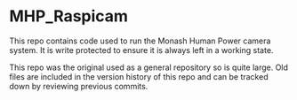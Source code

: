 # MHP_Raspicam

This repo contains code used to run the Monash Human Power camera system. It is write protected to ensure it is always left in a working state.

This repo was the original used as a general repository so is quite large. Old files are included in the version history of this repo and can be tracked down by reviewing previous commits.
